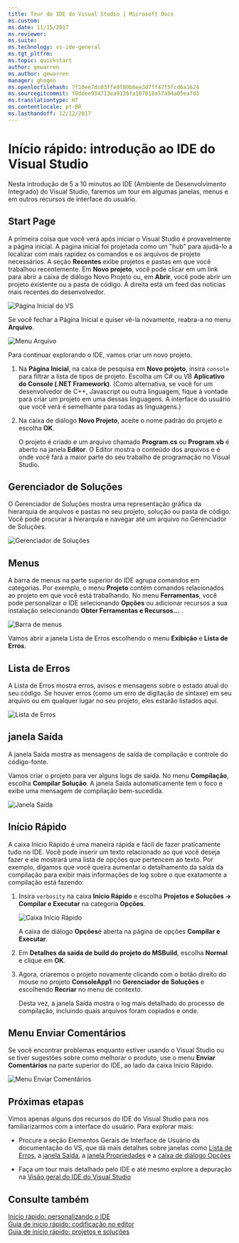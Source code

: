 ```yaml
---
title: Tour do IDE do Visual Studio | Microsoft Docs
ms.custom: 
ms.date: 11/15/2017
ms.reviewer: 
ms.suite: 
ms.technology: vs-ide-general
ms.tgt_pltfrm: 
ms.topic: quickstart
author: gewarren
ms.author: gewarren
manager: ghogen
ms.openlocfilehash: 7f10ee7dc03ffe0f80b6ee3d7ff47f5fcd6a1624
ms.sourcegitcommit: f0ddee934713ea9126fa107018a57a94a05eafd3
ms.translationtype: HT
ms.contentlocale: pt-BR
ms.lasthandoff: 12/12/2017
---
```

# <a name="quickstart-first-look-at-the-visual-studio-ide"></a>Início rápido: introdução ao IDE do Visual Studio

Nesta introdução de 5 a 10 minutos ao IDE (Ambiente de Desenvolvimento Integrado) do Visual Studio, faremos um tour em algumas janelas, menus e em outros recursos de interface do usuário.

## <a name="start-page"></a>Start Page

A primeira coisa que você verá após iniciar o Visual Studio é provavelmente a página inicial. A página inicial foi projetada como um "hub" para ajudá-lo a localizar com mais rapidez os comandos e os arquivos de projeto necessários. A seção **Recentes** exibe projetos e pastas em que você trabalhou recentemente. Em **Novo projeto**, você pode clicar em um link para abrir a caixa de diálogo Novo Projeto ou, em **Abrir**, você pode abrir um projeto existente ou a pasta de código. À direita está um feed das notícias mais recentes do desenvolvedor.

![Página Inicial do VS](media/quickstart-IDE-start-page.png)

Se você fechar a Página Inicial e quiser vê-la novamente, reabra-a no menu **Arquivo**.

![Menu Arquivo](media/quickstart-IDE-file-menu-large.png)

Para continuar explorando o IDE, vamos criar um novo projeto.

1. Na **Página Inicial**, na caixa de pesquisa em **Novo projeto**, insira `console` para filtrar a lista de tipos de projeto. Escolha um C# ou VB **Aplicativo do Console (.NET Framework)**. (Como alternativa, se você for um desenvolvedor de C++, Javascript ou outra linguagem, fique à vontade para criar um projeto em uma dessas linguagens. A interface do usuário que você verá é semelhante para todas as linguagens.)

1. Na caixa de diálogo **Novo Projeto**, aceite o nome padrão do projeto e escolha **OK**.

   O projeto é criado e um arquivo chamado **Program.cs** ou **Program.vb** é aberto na janela **Editor**. O Editor mostra o conteúdo dos arquivos e é onde você fará a maior parte do seu trabalho de programação no Visual Studio.

## <a name="solution-explorer"></a>Gerenciador de Soluções

O Gerenciador de Soluções mostra uma representação gráfica da hierarquia de arquivos e pastas no seu projeto, solução ou pasta de código. Você pode procurar a hierarquia e navegar até um arquivo no Gerenciador de Soluções.

![Gerenciador de Soluções](media/quickstart-IDE-solution-explorer.png)

## <a name="menus"></a>Menus

A barra de menus na parte superior do IDE agrupa comandos em categorias. Por exemplo, o menu **Projeto** contém comandos relacionados ao projeto em que você está trabalhando. No menu **Ferramentas**, você pode personalizar o IDE selecionando **Opções** ou adicionar recursos a sua instalação selecionando **Obter Ferramentas e Recursos...** .

![Barra de menus](media/quickstart-IDE-menu-bar.png)

Vamos abrir a janela Lista de Erros escolhendo o menu **Exibição** e **Lista de Erros**.

## <a name="error-list"></a>Lista de Erros

A Lista de Erros mostra erros, avisos e mensagens sobre o estado atual do seu código. Se houver erros (como um erro de digitação de sintaxe) em seu arquivo ou em qualquer lugar no seu projeto, eles estarão listados aqui.

![Lista de Erros](media/quickstart-IDE-error-list.png)

## <a name="output-window"></a>janela Saída

A janela Saída mostra as mensagens de saída de compilação e controle do código-fonte.

Vamos criar o projeto para ver alguns logs de saída. No menu **Compilação**, escolha **Compilar Solução**. A janela Saída automaticamente tem o foco e exibe uma mensagem de compilação bem-sucedida.

![Janela Saída](media/quickstart-IDE-output.png)

## <a name="quick-launch"></a>Início Rápido

A caixa Início Rápido é uma maneira rápida e fácil de fazer praticamente tudo no IDE. Você pode inserir um texto relacionado ao que você deseja fazer e ele mostrará uma lista de opções que pertencem ao texto. Por exemplo, digamos que você queira aumentar o detalhamento da saída da compilação para exibir mais informações de log sobre o que exatamente a compilação está fazendo:

1. Insira `verbosity` na caixa **Início Rápido** e escolha **Projetos e Soluções -> Compilar e Executar** na categoria **Opções**.

   ![Caixa Início Rápido](media/quickstart-IDE-quick-launch.png)

   A caixa de diálogo **Opções**é aberta na página de opções **Compilar e Executar**.

1. Em **Detalhes da saída de build do projeto do MSBuild**, escolha **Normal** e clique em **OK**.

1. Agora, criaremos o projeto novamente clicando com o botão direito do mouse no projeto **ConsoleApp1** no **Gerenciador de Soluções** e escolhendo **Recriar** no menu de contexto.

   Desta vez, a janela Saída mostra o log mais detalhado do processo de compilação, incluindo quais arquivos foram copiados e onde.

## <a name="send-feedback-menu"></a>Menu Enviar Comentários

Se você encontrar problemas enquanto estiver usando o Visual Studio ou se tiver sugestões sobre como melhorar o produto, use o menu **Enviar Comentários** na parte superior do IDE, ao lado da caixa Início Rápido.

![Menu Enviar Comentários](media/quickstart-IDE-send-feedback.png)

## <a name="next-steps"></a>Próximas etapas

Vimos apenas alguns dos recursos do IDE do Visual Studio para nos familiarizarmos com a interface do usuário. Para explorar mais:

- Procure a seção Elementos Gerais de Interface de Usuário da documentação do VS, que dá mais detalhes sobre janelas como [Lista de Erros](../ide/reference/error-list-window.md), a [janela Saída](../ide/reference/output-window.md), a [janela Propriedades](../ide/reference/properties-window.md) e a [caixa de diálogo Opções](../ide/reference/options-dialog-box-visual-studio.md)

- Faça um tour mais detalhado pelo IDE e até mesmo explore a depuração na [Visão geral do IDE do Visual Studio](../ide/visual-studio-ide.md)

## <a name="see-also"></a>Consulte também

[Início rápido: personalizando o IDE](../ide/personalizing-the-visual-studio-ide.md)  
[Guia de início rápido: codificação no editor](../ide/quickstart-editor.md)  
[Guia de início rápido: projetos e soluções](../ide/quickstart-projects-solutions.md)  